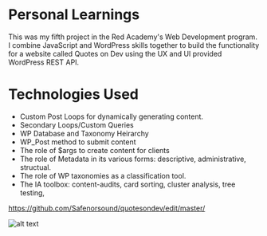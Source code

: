 # Personal Learnings

This was my fifth project in the Red Academy's Web Development program. I combine JavaScript and WordPress skills together to build the functionality for a website called Quotes on Dev using the UX and UI provided WordPress REST API.

# Technologies Used

* Custom Post Loops for dynamically generating content. 
* Secondary Loops/Custom Queries
* WP Database and Taxonomy Heirarchy
* WP_Post method to submit content
* The role of $args to create content for clients
* The role of Metadata in its various forms: descriptive, administrative, structual. 
* The role of WP taxonomies as a classification tool. 
* The IA toolbox: content-audits, card sorting, cluster analysis, tree testing, 

https://github.com/Safenorsound/quotesondev/edit/master/

![alt text](https://github.com/[username]/[reponame]/blob/[branch]/image.jpg?raw=true)
